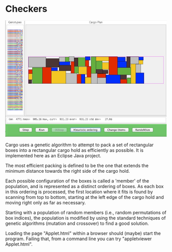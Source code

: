 Checkers
===========

![Screen shot.](screenshot.jpg)

Cargo uses a genetic algorithm to attempt to pack a set of rectangular boxes
into a rectangular cargo hold as efficiently as possible.
It is implemented here as an Eclipse Java project.

The most efficient packing is defined to be the one that extends the minimum distance towards the
right side of the cargo hold.

Each possible configuration of the boxes is called a 'member' of the population, and
is represented as a distinct ordering of boxes.  As each box in this ordering is processed, the first
location where it fits is found by scanning from top to bottom, starting at the left edge of the
cargo hold and moving right only as far as necessary.

Starting with a population of random members (i.e., random permutations of box indices),
the population is modified by using the standard techniques of genetic algorithms (mutation and crossover) to find a good solution.

Loading the page "Applet.html" within a browser should (maybe) start the program.
Failing that, from a command line you can try "appletviewer Applet.html".

